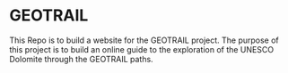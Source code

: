 # GEOTRAIL

This Repo is to build a website for the GEOTRAIL project.
The purpose of this project is to build an online guide to the exploration of the UNESCO Dolomite through the GEOTRAIL paths.
